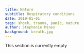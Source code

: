 ```yaml
---
title: Nature
subtitle: Respiratory conditions
date: 2019-05-01
tags: shock, trauma, panic, nature
author: Stephanie Mines
background: breath.jpg
---
```


This section is currently empty
